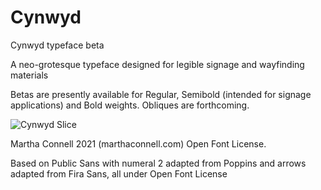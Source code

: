 # Cynwyd
Cynwyd typeface beta

A neo-grotesque typeface designed for legible signage and wayfinding materials

Betas are presently available for Regular, Semibold (intended for signage applications) and Bold weights. Obliques are forthcoming.

![Cynwyd Slice](https://user-images.githubusercontent.com/93398918/140512773-521b9314-e44d-486c-93ca-3b5d1fd4244c.png)

Martha Connell 2021 (marthaconnell.com) Open Font License.

Based on Public Sans with numeral 2 adapted from Poppins and arrows adapted from Fira Sans, all under Open Font License
